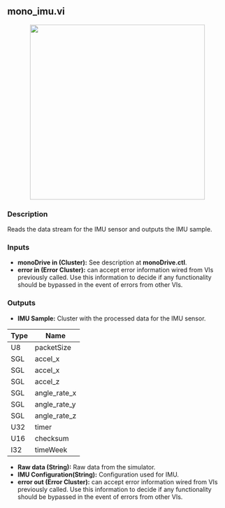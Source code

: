 ## mono_imu.vi
<p align="center">
<img src="https://github.com/monoDriveIO/client/raw/master/WikiPhotos/LV_client/sensors/mono__imuc.png" width="400"  />
</p>

### Description
Reads the data stream for the IMU sensor and outputs the IMU sample.

### Inputs

- **monoDrive in (Cluster):** See description at **monoDrive.ctl**.
- **error in (Error Cluster):** can accept error information wired from VIs previously called. Use this information to decide if any functionality should be bypassed in the event of errors from other VIs.

### Outputs

- **IMU Sample:** Cluster with the processed data for the IMU sensor.

| Type  | Name   |
| ------------ | ------------ |
|U8  | packetSize |
|SGL | accel_x  |
|SGL | accel_x  |
|SGL | accel_z |
|SGL | angle_rate_x |
|SGL | angle_rate_y  |
|SGL | angle_rate_z  |
|U32 | timer |
|U16 | checksum|
|I32 | timeWeek  |

- **Raw data (String):** Raw data from the simulator.
- **IMU Configuration(String):** Configuration used for IMU.
- **error out (Error Cluster):** can accept error information wired from VIs previously called. Use this information to decide if any functionality should be bypassed in the event of errors from other VIs.
